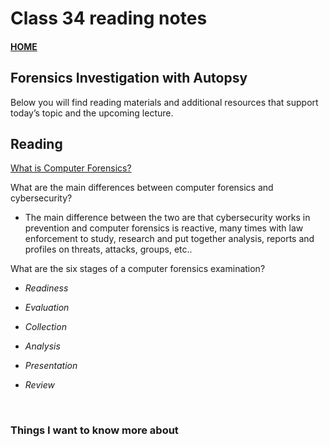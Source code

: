 # Class 34 reading notes

#### [HOME](https://cesarderio.github.io/reading-notes/)

## Forensics Investigation with Autopsy

Below you will find reading materials and additional resources that support today’s topic and the upcoming lecture.

## Reading

[What is Computer Forensics?](https://www.wgu.edu/blog/computer-forensics2004.html)

What are the main differences between computer forensics and cybersecurity?

* The main difference between the two are that cybersecurity works in prevention and computer forensics is reactive, many times with law enforcement to study, research and put together analysis, reports and profiles on threats, attacks, groups, etc..

What are the six stages of a computer forensics examination?

* *Readiness*

* *Evaluation*

* *Collection*

* *Analysis*

* *Presentation*

* *Review*

<br>

### Things I want to know more about
